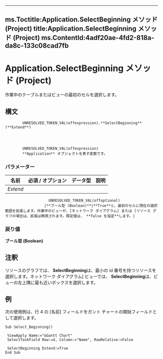 

---
ms.Toctitle:Application.SelectBeginning メソッド (Project)
title:Application.SelectBeginning メソッド (Project)
ms.ContentId:4adf20ae-4fd2-818a-da8c-133c08cad7fb
---
# Application.SelectBeginning メソッド (Project)




作業中のテーブルまたはビューの最初のセルを選択します。

## 構文

            UNRESOLVED_TOKEN_VAL(offexpression).**SelectBeginning**(**Extend**)




            UNRESOLVED_TOKEN_VAL(offexpression)
            **Application** オブジェクトを表す変数です。

### パラメーター

|**名前**|**必須 / オプション**|**データ型**|**説明**|
|---|---|---|---|
|*Extend*|
                        UNRESOLVED_TOKEN_VAL(offoptional)
                      |**ブール型 (Boolean)**|**True**と、最初のセルに現在の選択範囲を拡張します。作業中のビューが、[ネットワーク ダイアグラム] または [リソース グラフの場合は、拡張は無視されます。既定値は、 **false を指定**します。|



### 戻り値
**ブール型 (Boolean)**





## 注釈
リソースのグラフでは、 **SelectBeginning**は、最小の id 番号を持つリソースを選択します。ネットワーク ダイアグラム] ビューでは、 **SelectBeginning**は、ビューの左上隅に最も近いボックスを選択します。



## 例
次の使用例は、行 4 の [名前] フィールドをガント チャートの開始フィールドとして選択します。

```vba
Sub Select_Beginning() 
 
 ViewApply Name:="&Gantt Chart" 
 SelectTaskField Row:=4, Column:="Name", RowRelative:=False 
 
 SelectBeginning Extend:=True 
End Sub
```






